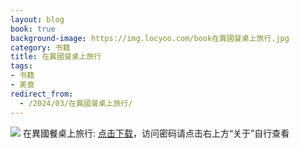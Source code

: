 ```yaml
---
layout: blog
book: true
background-image: https://img.locyoo.com/book在異國餐桌上旅行.jpg
category: 书籍
title: 在異國餐桌上旅行
tags:
- 书籍
- 美食
redirect_from:
  - /2024/03/在異國餐桌上旅行/
---
```

![](https://img.locyoo.com/book在異國餐桌上旅行.jpg)
在異國餐桌上旅行: <a name = "ref1" href="https://url18.ctfile.com/f/50983618-1253395666-777245?p=3619">点击下载</a>，访问密码请点击右上方“关于”自行查看